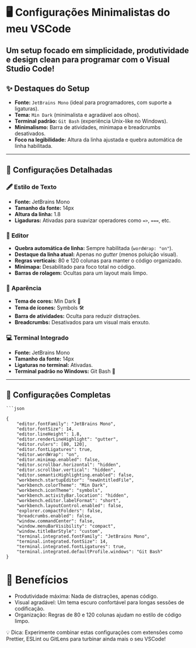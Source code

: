 # 🖥️ Configurações Minimalistas do meu VSCode  

Um setup focado em **simplicidade**, **produtividade** e **design clean** para programar com o Visual Studio Code!  
---

## ✨ Destaques do Setup  
- **Fonte:** `JetBrains Mono` (ideal para programadores, com suporte a ligaturas).  
- **Tema:** `Min Dark` (minimalista e agradável aos olhos).  
- **Terminal padrão:** `Git Bash` (experiência Unix-like no Windows).  
- **Minimalismo:** Barra de atividades, minimapa e breadcrumbs desativados.  
- **Foco na legibilidade:** Altura da linha ajustada e quebra automática de linha habilitada.  

---

## 🔧 Configurações Detalhadas  

### 🖋️ **Estilo de Texto**
- **Fonte:** JetBrains Mono  
- **Tamanho da fonte:** 14px  
- **Altura da linha:** 1.8  
- **Ligaduras:** Ativadas para suavizar operadores como `=>`, `===`, etc.  

### 📜 **Editor**
- **Quebra automática de linha:** Sempre habilitada (`wordWrap: "on"`).  
- **Destaque da linha atual:** Apenas no *gutter* (menos poluição visual).  
- **Regras verticais:** 80 e 120 colunas para manter o código organizado.  
- **Minimapa:** Desabilitado para foco total no código.  
- **Barras de rolagem:** Ocultas para um layout mais limpo.  

### 🎨 **Aparência**
- **Tema de cores:** Min Dark 🌙  
- **Tema de ícones:** Symbols 🛠️  
- **Barra de atividades:** Oculta para reduzir distrações.  
- **Breadcrumbs:** Desativados para um visual mais enxuto.  

### 💻 **Terminal Integrado**
- **Fonte:** JetBrains Mono  
- **Tamanho da fonte:** 14px  
- **Ligaturas no terminal:** Ativadas.  
- **Terminal padrão no Windows:** Git Bash 🐧  

---
## 📂 Configurações Completas  


    ```json

    {
        "editor.fontFamily": "JetBrains Mono",
        "editor.fontSize": 14,
        "editor.lineHeight": 1.8,
        "editor.renderLineHighlight": "gutter",
        "editor.rulers": [80, 120],
        "editor.fontLigatures": true,
        "editor.wordWrap": "on",
        "editor.minimap.enabled": false,
        "editor.scrollbar.horizontal": "hidden",
        "editor.scrollbar.vertical": "hidden",
        "editor.semanticHighlighting.enabled": false,
        "workbench.startupEditor": "newUntitledFile",
        "workbench.colorTheme": "Min Dark",
        "workbench.iconTheme": "symbols",
        "workbench.activityBar.location": "hidden",
        "workbench.editor.labelFormat": "short",
        "workbench.layoutControl.enabled": false,
        "explorer.compactFolders": false,
        "breadcrumbs.enabled": false,
        "window.commandCenter": false,
        "window.menuBarVisibility": "compact",
        "window.titleBarStyle": "custom",
        "terminal.integrated.fontFamily": "JetBrains Mono",
        "terminal.integrated.fontSize": 14,
        "terminal.integrated.fontLigatures": true,
        "terminal.integrated.defaultProfile.windows": "Git Bash"
    }

# 🎯 Benefícios
- Produtividade máxima: Nada de distrações, apenas código.
- Visual agradável: Um tema escuro confortável para longas sessões de codificação.
- Organização: Regras de 80 e 120 colunas ajudam no estilo de código limpo.


💡 Dica: Experimente combinar estas configurações com extensões como Prettier, ESLint ou GitLens para turbinar ainda mais o seu VSCode!